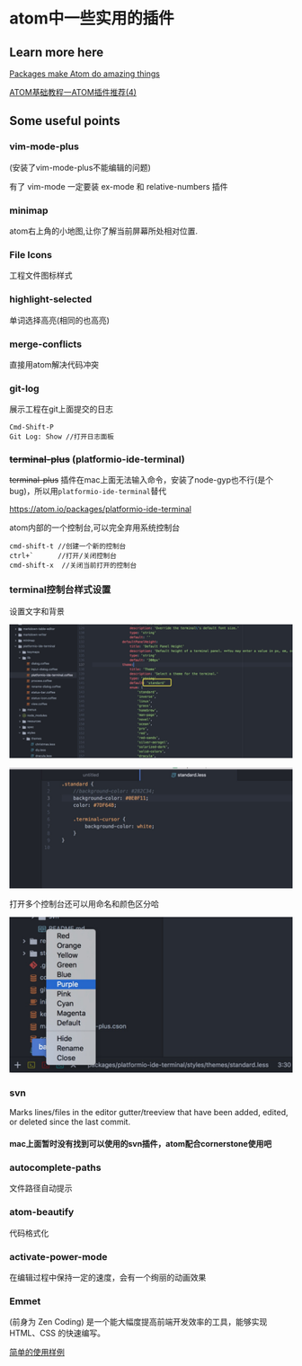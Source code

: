 # atom中一些实用的插件

## Learn more here

[Packages make Atom do amazing things](https://atom.io/packages)

[ATOM基础教程一ATOM插件推荐(4)](http://blog.csdn.net/zsl10/article/details/51822715)

## Some useful points

### vim-mode-plus

(安装了vim-mode-plus不能编辑的问题)

有了 vim-mode 一定要装 ex-mode 和 relative-numbers 插件

### minimap

atom右上角的小地图,让你了解当前屏幕所处相对位置.

### File Icons

工程文件图标样式

### highlight-selected

单词选择高亮(相同的也高亮)

### merge-conflicts

直接用atom解决代码冲突

### git-log

展示工程在git上面提交的日志

```
Cmd-Shift-P
Git Log: Show //打开日志面板
```

### ~~terminal-plus~~ (platformio-ide-terminal)

~~terminal-plus~~ 插件在mac上面无法输入命令，安装了node-gyp也不行(是个bug)，所以用`platformio-ide-terminal`替代

<https://atom.io/packages/platformio-ide-terminal>

atom内部的一个控制台,可以完全弃用系统控制台

```
cmd-shift-t //创建一个新的控制台
ctrl+`      //打开/关闭控制台
cmd-shift-x  //关闭当前打开的控制台
```

### terminal控制台样式设置

设置文字和背景

![](../../static/images/tools/atom/terminal-style1.png)

![](../../static/images/tools/atom/terminal-style2.png)

打开多个控制台还可以用命名和颜色区分哈

![](../../static/images/tools/atom/terminal-style3.png)

### svn

Marks lines/files in the editor gutter/treeview that have been added, edited, or deleted since the last commit.

#### mac上面暂时没有找到可以使用的svn插件，atom配合cornerstone使用吧

### autocomplete-paths

文件路径自动提示

### atom-beautify

代码格式化

### activate-power-mode

在编辑过程中保持一定的速度，会有一个绚丽的动画效果

### Emmet

(前身为 Zen Coding) 是一个能大幅度提高前端开发效率的工具，能够实现 HTML、CSS 的快速编写。

[简单的使用样例](http://www.hangge.com/blog/cache/detail_1537.html)
